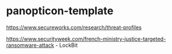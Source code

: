 # panopticon-template

https://www.secureworks.com/research/threat-profiles

https://www.securityweek.com/french-ministry-justice-targeted-ransomware-attack - LockBit
